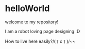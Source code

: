 # helloWorld
welcome to my repository!

I am a robot loving page designing :D

How to live here easily?/(ㄒoㄒ)/~~
